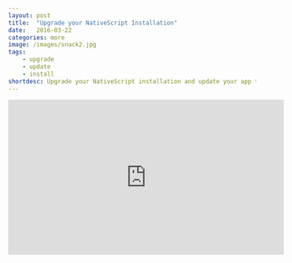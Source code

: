 ```yaml
---
layout: post
title:  "Upgrade your NativeScript Installation"
date:   2016-03-22
categories: more
image: /images/snack2.jpg
tags: 
    - upgrade
    - update
    - install
shortdesc: Upgrade your NativeScript installation and update your app to support it. Short and sweet.
---
```

<iframe width="560" height="315" src="https://www.youtube.com/embed/YDSQQQmPIXg" frameborder="0" allowfullscreen></iframe>